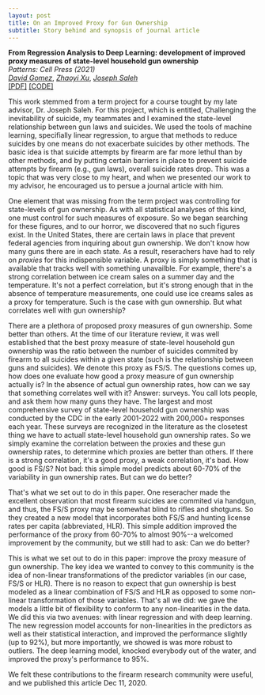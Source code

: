 ```yaml
---
layout: post
title: On an Improved Proxy for Gun Ownership
subtitle: Story behind and synopsis of journal article
--- 
```


**From Regression Analysis to Deep Learning: development of improved proxy measures of state-level household gun ownership** \
_Patterns: Cell Press (2021)_ \
  [_David Gomez_](https://scholar.google.com/citations?user=YmsZnXAAAAAJ&hl=en&oi=sra),
  [_Zhaoyi Xu_](https://scholar.google.com/citations?user=AlaqLgcAAAAJ&hl=en&oi=sra),
  [_Joseph Saleh_](https://scholar.google.com/citations?user=oewjyycAAAAJ&hl=en&oi=sra) \
  [[PDF]](https://www.cell.com/action/showPdf?pii=S2666-3899%2820%2930202-6)
  [[CODE]](https://github.com/dbgomez94/gun-ownership-proxy)

This work stemmed from a term project for a course tought by my late advisor, Dr. Joseph Saleh. For this project, which is entitled, Challenging the inevitability of suicide, my teammates and I examined the state-level relationship between gun laws and suicides. We used the tools of machine learning, specifially linear regression, to argue that methods to reduce suicides by one means do not exacerbate suicides by other methods. The basic idea is that suicide attempts by firearm are far more lethul than by other methods, and by putting certain barriers in place to prevent suicide attempts by firearm (e.g., gun laws), overall suicide rates drop. This was a topic that was very close to my heart, and when we presented our work to my advisor, he encouraged us to persue a journal article with him.

One element that was missing from the term project was controlling for state-levels of gun ownership. As with all statistical analyses of this kind, one must control for such measures of exposure. So we began searching for these figures, and to our horror, we discovered that no such figures exist. In the United States, there are certain laws in place that prevent federal agencies from inquiring about gun ownership. We don't know how many guns there are in each state. As a result, reserachers have had to rely on _proxies_ for this indispensible variable. A proxy is simply something that is available that tracks well with something unavailble. For example, there's a strong correlation between ice cream sales on a summer day and the temperature. It's not a perfect correlation, but it's strong enough that in the absence of temperature measurements, one could use ice creams sales as a proxy for temperature. Such is the case with gun ownership. But what correlates well with gun ownership?

There are a plethora of proposed proxy measures of gun ownership. Some better than others. At the time of our literature review, it was well established that the best proxy measure of state-level household gun ownership was the ratio between the number of suicides commited by firearm to all suicides within a given state (such is the relationship between guns and suicides). We denote this proxy as FS/S. The questions comes up, how does one evaluate how good a proxy measure of gun ownership actually is? In the absence of actual gun ownership rates, how can we say that something correlates well with it? Answer: surveys. You call lots people, and ask them how many guns they have. The largest and most comprehensive survey of state-level household gun ownership was conducted by the CDC in the early 2001-2022 with 200,000+ responses each year. These surveys are recognized in the literature as the closetest thing we have to actuall state-level household gun ownership rates. So we simply examine the correlation between the proxies and these gun ownership rates, to determine which proxies are better than others. If there is a strong correlation, it's a good proxy, a weak correlation, it's bad. How good is FS/S? Not bad: this simple model predicts about 60-70% of the variability in gun ownership rates. But can we do better?

That's what we set out to do in this paper. One reseracher made the excellent observation that most firearm suicides are commited via handgun, and thus, the FS/S proxy may be somewhat blind to rifles and shotguns. So they created a new model that incorporates both FS/S and hunting license rates per capita (abbreviated, HLR). This simple addition improved the performance of the proxy from 60-70% to almost 90%--a welcomed improvement by the community, but we still had to ask: Can we do better?

This is what we set out to do in this paper: improve the proxy measure of gun ownership. The key idea we wanted to convey to this community is the idea of non-linear transformations of the predictor variables (in our case, FS/S or HLR). There is no reason to expect that gun ownership is best modeled as a linear combination of FS/S and HLR as opposed to some non-linear transformation of those variables. That's all we did: we gave the models a little bit of flexibility to conform to any non-linearities in the data. We did this via two avenues: with linear regression and with deep learning. The new regression model accounts for non-linearities in the predictors as well as their statistical interaction, and improved the performance slightly (up to 92%), but more importantly, we showed is was more robust to outliers. The deep learning model, knocked everybody out of the water, and improved the proxy's performance to 95%.

We felt these contributions to the firearm research community were useful, and we published this article Dec 11, 2020.

